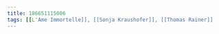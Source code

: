 ```yaml
---
title: 186651115006
tags: [[L'Ame Immortelle]], [[Sonja Kraushofer]], [[Thomas Rainer]]
---
```

<iframe frameborder="0" height="1" id="ga_target" scrolling="no" style="background-color:transparent; overflow:hidden; position:absolute; top:0; left:0; z-index:9999;" width="1"></iframe>